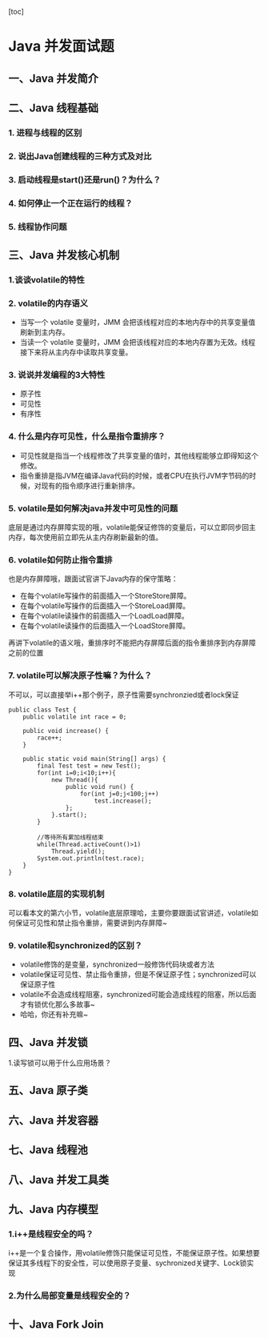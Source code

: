 [toc]



# Java 并发面试题

## 一、Java 并发简介





## 二、Java 线程基础

### 1. 进程与线程的区别

### 2. 说出Java创建线程的三种方式及对比

### 3. 启动线程是start()还是run()？为什么？

### 4. 如何停止一个正在运行的线程？

### 5. 线程协作问题





## 三、Java 并发核心机制

### 1.谈谈volatile的特性

### 2. volatile的内存语义

- 当写一个 volatile 变量时，JMM 会把该线程对应的本地内存中的共享变量值刷新到主内存。
- 当读一个 volatile 变量时，JMM 会把该线程对应的本地内存置为无效。线程接下来将从主内存中读取共享变量。

### 3. 说说并发编程的3大特性

- 原子性
- 可见性
- 有序性

### 4. 什么是内存可见性，什么是指令重排序？

- 可见性就是指当一个线程修改了共享变量的值时，其他线程能够立即得知这个修改。
- 指令重排是指JVM在编译Java代码的时候，或者CPU在执行JVM字节码的时候，对现有的指令顺序进行重新排序。

### 5. volatile是如何解决java并发中可见性的问题

底层是通过内存屏障实现的哦，volatile能保证修饰的变量后，可以立即同步回主内存，每次使用前立即先从主内存刷新最新的值。

### 6. volatile如何防止指令重排

也是内存屏障哦，跟面试官讲下Java内存的保守策略：

- 在每个volatile写操作的前面插入一个StoreStore屏障。
- 在每个volatile写操作的后面插入一个StoreLoad屏障。
- 在每个volatile读操作的前面插入一个LoadLoad屏障。
- 在每个volatile读操作的后面插入一个LoadStore屏障。

再讲下volatile的语义哦，重排序时不能把内存屏障后面的指令重排序到内存屏障之前的位置

### 7. volatile可以解决原子性嘛？为什么？

不可以，可以直接举i++那个例子，原子性需要synchronzied或者lock保证

```
public class Test {
    public volatile int race = 0;
     
    public void increase() {
        race++;
    }
     
    public static void main(String[] args) {
        final Test test = new Test();
        for(int i=0;i<10;i++){
            new Thread(){
                public void run() {
                    for(int j=0;j<100;j++)
                        test.increase();
                };
            }.start();
        }
        
        //等待所有累加线程结束
        while(Thread.activeCount()>1)  
            Thread.yield();
        System.out.println(test.race);
    }
}
```

### 8. volatile底层的实现机制

可以看本文的第六小节，volatile底层原理哈，主要你要跟面试官讲述，volatile如何保证可见性和禁止指令重排，需要讲到内存屏障~

### 9. volatile和synchronized的区别？

- volatile修饰的是变量，synchronized一般修饰代码块或者方法
- volatile保证可见性、禁止指令重排，但是不保证原子性；synchronized可以保证原子性
- volatile不会造成线程阻塞，synchronized可能会造成线程的阻塞，所以后面才有锁优化那么多故事~
- 哈哈，你还有补充嘛~



## 四、Java 并发锁

1.读写锁可以用于什么应用场景？









## 五、Java 原子类





## 六、Java 并发容器





## 七、Java 线程池









## 八、Java 并发工具类



## 九、Java 内存模型

### 1.i++是线程安全的吗？

i++是一个复合操作，用volatile修饰只能保证可见性，不能保证原子性。如果想要保证其多线程下的安全性，可以使用原子变量、sychronized关键字、Lock锁实现

### 2.为什么局部变量是线程安全的？



## 十、Java Fork Join